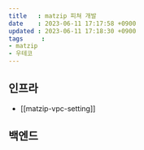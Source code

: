 ```yaml
---
title   : matzip 피쳐 개발
date    : 2023-06-11 17:17:58 +0900
updated : 2023-06-11 17:18:30 +0900
tags     : 
- matzip
- 우테코
---
```

## 인프라
- [[matzip-vpc-setting]]

## 백엔드
